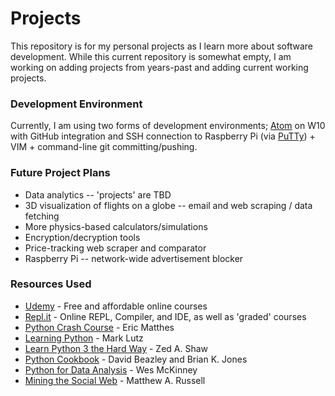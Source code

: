 # Projects

This repository is for my personal projects as I learn more about software development. While this current repository is somewhat empty, I am working on adding projects from years-past and adding current working projects.

### Development Environment

Currently, I am using two forms of development environments; [Atom](https://atom.io/) on W10 with GitHub integration and SSH connection to Raspberry Pi (via [PuTTy](https://www.chiark.greenend.org.uk/~sgtatham/putty/latest.html)) + VIM + command-line git committing/pushing.

### Future Project Plans

* Data analytics -- 'projects' are TBD
* 3D visualization of flights on a globe -- email and web scraping / data fetching
* More physics-based calculators/simulations
* Encryption/decryption tools
* Price-tracking web scraper and comparator
* Raspberry Pi -- network-wide advertisement blocker

### Resources Used

* [Udemy](https://www.udemy.com/) - Free and affordable online courses
* [Repl.it](https://repl.it/) - Online REPL, Compiler, and IDE, as well as 'graded' courses
* [Python Crash Course](https://www.amazon.com/dp/1593276036/ref=olp_product_details?_encoding=UTF8&me=) - Eric Matthes
* [Learning Python](https://www.amazon.com/dp/1449355730/ref=olp_product_details?_encoding=UTF8&me=) - Mark Lutz
* [Learn Python 3 the Hard Way](https://www.amazon.com/dp/0134692888/ref=olp_product_details?_encoding=UTF8&me=) - Zed A. Shaw
* [Python Cookbook](https://www.amazon.com/dp/1449340377/ref=olp_product_details?_encoding=UTF8&me=) - David Beazley and Brian K. Jones
* [Python for Data Analysis](https://www.amazon.com/dp/1491957662/ref=olp_product_details?_encoding=UTF8&me=) - Wes McKinney
* [Mining the Social Web](https://www.amazon.com/dp/1449367615/ref=olp_product_details?_encoding=UTF8&me=) - Matthew A. Russell
